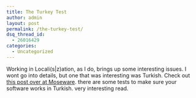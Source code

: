 ```yaml
---
title: The Turkey Test
author: admin
layout: post
permalink: /the-turkey-test/
dsq_thread_id:
  - 26016429
categories:
  - Uncategorized
---
```

Working in Locali(s|z)ation, as I do, brings up some interesting issues. I wont go into details, but one that was interesting was Turkish. Check out [this post over at Moseware][1]. there are some tests to make sure your software works in Turkish. very interesting read.

 [1]: http://www.moserware.com/2008/02/does-your-code-pass-turkey-test.html